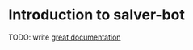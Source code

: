 # Introduction to salver-bot

TODO: write [great documentation](http://jacobian.org/writing/what-to-write/)
